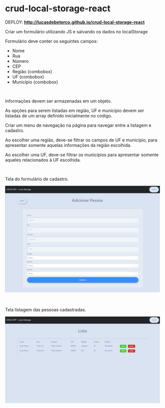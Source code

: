 # crud-local-storage-react
DEPLOY: **http://lucasdebeterco.github.io/crud-local-storage-react**

Criar um formulário utilizando JS e salvando os dados no localStorage

Formulário deve conter os seguintes campos:
* Nome
* Rua
* Número
* CEP
* Região (combobox)
* UF (combobox) 
* Município (combobox)
<br>
<p>Informações devem ser armazenadas em um objeto.</p>
<p>As opções para serem listadas em região, UF e município devem ser listadas de um array definido inicialmente no código.</p>
<p>Criar um menu de navegação na página para navegar entre a listagem e cadastro.</p>
<p>Ao escolher uma região, deve-se filtrar os campos de UF e município, para apresentar somente aquelas informações da região escolhida.</p>
<p>Ao escolher uma UF, deve-se filtrar os municípios para apresentar somente aqueles relacionados à UF escolhida.</p>

<br>

Tela do formulário de cadastro.

<p align="center">
  <img src="./img/form.png" alt="Formulário" width="738">
</p>

<br>

Tela listagem das pessoas cadastradas.

<p align="center">
  <img src="./img/listagem.png" alt="Listagem" width="738">
</p>
